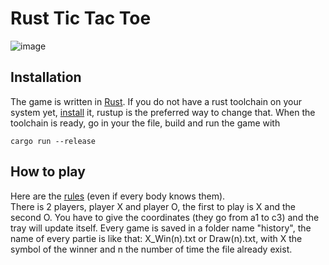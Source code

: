 # Rust Tic Tac Toe

![image](https://github.com/user-attachments/assets/122bbfed-1e3b-43c8-bc65-4813e617a500)

## Installation

The game is written in [Rust](https://www.rust-lang.org). If you do not have a rust toolchain on your system 
yet, [install](https://www.rust-lang.org/tools/install) it, rustup is the preferred way to change that. When the toolchain is ready, go in your the file, build and run the
game with

    cargo run --release
    

## How to play

Here are the [rules](https://www.exploratorium.edu/explore/puzzles/tictactoe) (even if every body knows them). <br>
There is 2 players, player X and player O, the first to play is X and the second O.
You have to give the coordinates (they go from a1 to c3) and the tray will update itself.
Every game is saved in a folder name "history", the name of every partie is like that: X_Win(n).txt or Draw(n).txt, with X the symbol of the winner and n the number of time the file already exist.
